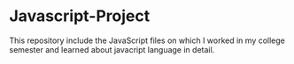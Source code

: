 # Javascript-Project
This repository include the JavaScript files on which I worked in my college semester and learned about javacript language in detail.


